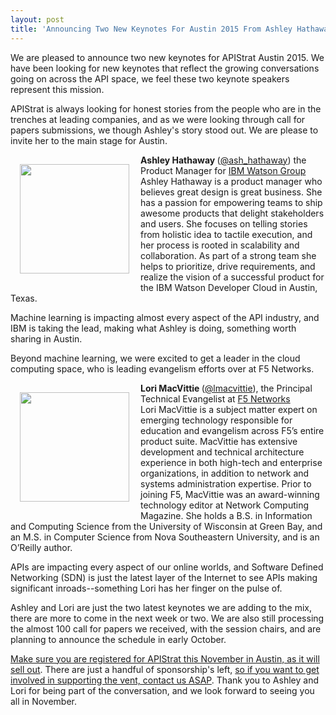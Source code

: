 ```yaml
---
layout: post
title: 'Announcing Two New Keynotes For Austin 2015 From Ashley Hathaway of IBM Watson Group and Lori MacVittie of F5 Network'
---
```

<p>We are pleased to announce two new keynotes for APIStrat Austin 2015. We have been looking for new keynotes that reflect the growing conversations going on across the API space, we feel these two keynote speakers represent this mission.</p>
<p>APIStrat is always looking for honest stories from the people who are in the trenches at leading companies, and as we were looking through call for papers submissions, we though Ashley's story stood out. We are please to invite her to the main stage for Austin.</p>
<p><img style="padding: 15px;" src="https://s3.amazonaws.com/kinlane-productions/events/apistrat-austin/speakers/ashley-hathway.jpeg" alt="" width="175" align="left" /></p>
<p><strong>Ashley Hathaway </strong>(<a href="https://twitter.com/ash_hathaway">@ash_hathaway</a>) the Product Manager for <a href="http://www.ibm.com/smarterplanet/us/en/ibmwatson/">IBM Watson Group</a><br />Ashley Hathaway is a product manager who believes great design is great business. She has a passion for empowering teams to ship awesome products that delight stakeholders and users. She focuses on telling stories from holistic idea to tactile execution, and her process is rooted in scalability and collaboration. As part of a strong team she helps to prioritize, drive requirements, and realize the vision of a successful product for the IBM Watson Developer Cloud in Austin, Texas.</p>
<p>Machine learning is impacting almost every aspect of the API industry, and IBM is taking the lead, making what Ashley is doing, something worth sharing in Austin.</p>
<p>Beyond machine learning, we were excited to get a leader in the cloud computing space, who is leading evangelism efforts over at F5 Networks.</p>
<p><img style="padding: 15px;" src="https://s3.amazonaws.com/kinlane-productions/events/apistrat-austin/speakers/lorie-macvittie.jpg" alt="" width="175" align="left" /></p>
<p><strong>Lori MacVittie </strong>(<a href="https://twitter.com/lmacvittie">@lmacvittie</a>), the Principal Technical Evangelist at <a href="https://f5.com/">F5 Networks</a><br />Lori MacVittie is a subject matter expert on emerging technology responsible for education and evangelism across F5&rsquo;s entire product suite. MacVittie has extensive development and technical architecture experience in both high-tech and enterprise organizations, in addition to network and systems administration expertise. Prior to joining F5, MacVittie was an award-winning technology editor at Network Computing Magazine. She holds a B.S. in Information and Computing Science from the University of Wisconsin at Green Bay, and an M.S. in Computer Science from Nova Southeastern University, and is an O&rsquo;Reilly author.&nbsp;</p>
<p>APIs are impacting every aspect of our online worlds, and Software Defined Networking (SDN) is just the latest layer of the Internet to see APIs making significant inroads--something Lori has her finger on the pulse of.&nbsp;</p>
<p>Ashley and Lori are just the two latest keynotes we are adding to the mix, there are more to come in the next week or two. We are also still processing the almost 100 call for papers we received, with the session chairs, and are planning to announce the schedule in early October.&nbsp;</p>
<p><a href="http://austin2015.apistrat.com/registration/">Make sure you are registered for APIStrat this November in Austin, as it will sell out</a>. There are just a handful of sponsorship's left, <a href="http://austin2015.apistrat.com/contact/">so if you want to get involved in supporting the vent, contact us ASAP</a>. Thank you to Ashley and Lori for being part of the conversation, and we look forward to seeing you all in November.</p>